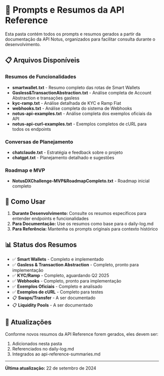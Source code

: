 # 📝 Prompts e Resumos da API Reference

Esta pasta contém todos os prompts e resumos gerados a partir da documentação da API Notus, organizados para facilitar consulta durante o desenvolvimento.

## 📋 Arquivos Disponíveis

### Resumos de Funcionalidades
- **smartwallet.txt** - Resumo completo das rotas de Smart Wallets
- **Gasless&TransactionAbstraction.txt** - Análise completa de Account Abstraction e transações gasless
- **kyc-ramp.txt** - Análise detalhada de KYC e Ramp Fiat
- **webhooks.txt** - Análise completa do sistema de Webhooks
- **notus-api-examples.txt** - Análise completa dos exemplos oficiais da API
- **notus-api-curl-examples.txt** - Exemplos completos de cURL para todos os endpoints

### Conversas de Planejamento
- **chatclaude.txt** - Estratégia e feedback sobre o projeto
- **chatgpt.txt** - Planejamento detalhado e sugestões

### Roadmap e MVP
- **NotusDXChallenge-MVP&RoadmapCompleto.txt** - Roadmap inicial completo

## 🎯 Como Usar

1. **Durante Desenvolvimento:** Consulte os resumos específicos para entender endpoints e funcionalidades
2. **Para Documentação:** Use os resumos como base para o daily-log.md
3. **Para Referência:** Mantenha os prompts originais para contexto histórico

## 📊 Status dos Resumos

- ✅ **Smart Wallets** - Completo e implementado
- ✅ **Gasless & Transaction Abstraction** - Completo, pronto para implementação
- ✅ **KYC/Ramp** - Completo, aguardando Q2 2025
- ✅ **Webhooks** - Completo, pronto para implementação
- ✅ **Exemplos Oficiais** - Completo e analisado
- ✅ **Exemplos de cURL** - Completo para testes
- 📋 **Swaps/Transfer** - A ser documentado
- 📋 **Liquidity Pools** - A ser documentado

## 🔄 Atualizações

Conforme novos resumos da API Reference forem gerados, eles devem ser:
1. Adicionados nesta pasta
2. Referenciados no daily-log.md
3. Integrados ao api-reference-summaries.md

---

**Última atualização:** 22 de setembro de 2024
